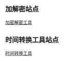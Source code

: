 ## 加解密站点
[加密解密工具](http://tool.chacuo.net/cryptrsaprikey)

## 时间转换工具站点
[时间转换工具](http://tool.chinaz.com/Tools/unixtime.aspx)